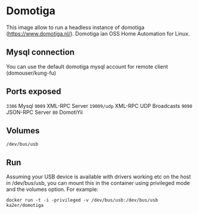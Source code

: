 Domotiga
========

This image allow to run a headless instance of domotiga (https://www.domotiga.nl/).
Domotiga ian OSS Home Automation for Linux.

Mysql connection
----------------

You can use the default domotiga mysql account for remote client (domouser/kung-fu)

Ports exposed
-------------

`3306` Mysql
`9009` XML-RPC Server
`19009/udp` XML-RPC UDP Broadcasts
`9090` JSON-RPC Server
`80` DomotiYii

Volumes
-------

`/dev/bus/usb`

Run
---

Assuming your USB device is available with drivers working etc on the host in /dev/bus/usb, you can mount this in the container using privileged mode and the volumes option. For example:

`docker run -t -i -privileged -v /dev/bus/usb:/dev/bus/usb ka2er/domotiga` 

